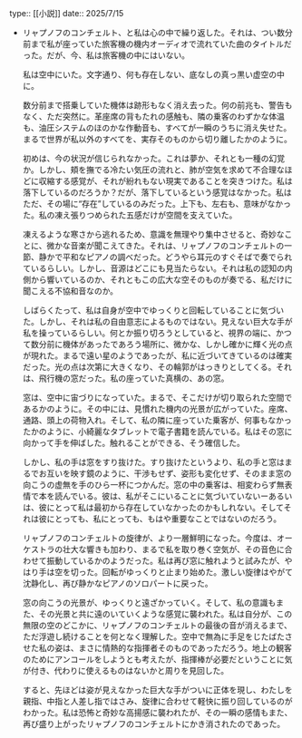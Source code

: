 type:: [[小説]]
date:: 2025/7/15

- リャプノフのコンチェルト、と私は心の中で繰り返した。それは、つい数分前まで私が座っていた旅客機の機内オーディオで流れていた曲のタイトルだった。だが、今、私は旅客機の中にはいない。
  
  私は空中にいた。文字通り、何も存在しない、底なしの真っ黒い虚空の中に。
  
  数分前まで搭乗していた機体は跡形もなく消え去った。何の前兆も、警告もなく、ただ突然に。革座席の背もたれの感触も、隣の乗客のわずかな体温も、油圧システムのほのかな作動音も、すべてが一瞬のうちに消え失せた。まるで世界が私以外のすべてを、実存そのものから切り離したかのように。
  
  初めは、今の状況が信じられなかった。これは夢か、それとも一種の幻覚か。しかし、頬を撫でる冷たい気圧の流れと、肺が空気を求めて不合理なほどに収縮する感覚が、それが紛れもない現実であることを突きつけた。私は落下しているのだろうか？だが、落下しているという感覚はなかった。私はただ、その場に“存在”しているのみだった。上下も、左右も、意味がなかった。私の凍え張りつめられた五感だけが空間を支えていた。
  
  凍えるような寒さから逃れるため、意識を無理やり集中させると、奇妙なことに、微かな音楽が聞こえてきた。それは、リャプノフのコンチェルトの一節、静かで平和なピアノの調べだった。どうやら耳元のすぐそばで奏でられているらしい。しかし、音源はどこにも見当たらない。それは私の認知の内側から響いているのか、それともこの広大な空そのものが奏でる、私だけに聞こえる不協和音なのか。
  
  しばらくたって、私は自身が空中でゆっくりと回転していることに気づいた。しかし、それは私の自由意志によるものではない。見えない巨大な手が私を操っているらしい。何とか振り切ろうとしていると、視界の端に、かつて数分前に機体があったであろう場所に、微かな、しかし確かに輝く光の点が現れた。まるで遠い星のようであったが、私に近づいてきているのは確実だった。光の点は次第に大きくなり、その輪郭がはっきりとしてくる。それは、飛行機の窓だった。私の座っていた真横の、あの窓。
  
  窓は、空中に宙づりになっていた。まるで、そこだけが切り取られた空間であるかのように。その中には、見慣れた機内の光景が広がっていた。座席、通路、頭上の荷物入れ。そして、私の隣に座っていた乗客が、何事もなかったかのように、小綺麗なタブレットで電子書籍を読んでいる。私はその窓に向かって手を伸ばした。触れることができる、そう確信した。
  
  しかし、私の手は窓をすり抜けた。すり抜けたというより、私の手と窓はまるでお互いを映す鏡のように、干渉もせず、姿形も変化せず、そのまま窓の向こうの虚無を手のひら一杯につかんだ。窓の中の乗客は、相変わらず無表情で本を読んでいる。彼は、私がそこにいることに気づいていないーあるいは、彼にとって私は最初から存在していなかったのかもしれない。そしてそれは彼にとっても、私にとっても、もはや重要なことではないのだろう。
  
  リャプノフのコンチェルトの旋律が、より一層鮮明になった。今度は、オーケストラの壮大な響きも加わり、まるで私を取り巻く空気が、その音色に合わせて振動しているかのようだった。私は再び窓に触れようと試みたが、やはり手は空を切った。回転がゆっくりと止まり始めた。激しい旋律はやがて沈静化し、再び静かなピアノのソロパートに戻った。
  
  窓の向こうの光景が、ゆっくりと遠ざかっていく。そして、私の意識もまた、その光景と共に遠のいていくような感覚に襲われた。私は自分が、この無限の空のどこかに、リャプノフのコンチェルトの最後の音が消えるまで、ただ浮遊し続けることを何となく理解した。空中で無為に手足をじたばたさせた私の姿は、まさに情熱的な指揮者そのものであっただろう。地上の観客のためにアンコールをしようとも考えたが、指揮棒が必要だということに気が付き、代わりに使えるものはないかと周りを見回した。
  
  すると、先ほどは姿が見えなかった巨大な手がついに正体を現し、わたしを親指、中指と人差し指ではさみ、旋律に合わせて軽快に振り回しているのがわかった。私は恐怖と奇妙な高揚感に襲われたが、その一瞬の感情もまた、再び盛り上がったリャプノフのコンチェルトにかき消されたのであった。